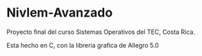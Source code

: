 # Nivlem-Avanzado
Proyecto final del curso Sistemas Operativos del TEC, Costa Rica.

Esta hecho en C, con la libreria grafica de Allegro 5.0
